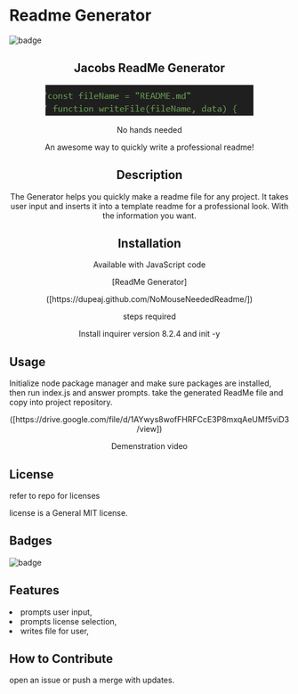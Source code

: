 
# Readme Generator 

![badge](https://img.shields.io/badge/License-MIT-blue.svg)

<h2 align="center">
   Jacobs ReadMe Generator
</h2>
<p align="center">
  <img src="assets/icon.PNG" alt="Logos">
</p>
<p align="center">
   No hands needed
</p>
  <p align="center">
    An awesome way to quickly write a professional readme!
  </p>
  
<h2 align="center"> Description</h2>
 <p align="center">
The Generator helps you quickly make a readme file for any project.
It takes user input and inserts it into a template readme for a professional look.
With the information you want.
</p>

<h2 align="center">Installation</h2>

<p align="center">Available with JavaScript code</p>
<p align="center">[ReadMe Generator]</p>
<div align="center">([https://dupeaj.github.com/NoMouseNeededReadme/])</div>

<p align="center">steps required</p>
<p align="center">Install inquirer version 8.2.4 and init -y</p>

## Usage
Initialize node package manager and make sure packages are installed, then run index.js and answer prompts. take the generated ReadMe file and copy into project repository.
<div align="center">([https://drive.google.com/file/d/1AYwys8wofFHRFCcE3P8mxqAeUMf5viD3/view])</div>
<p align="center">Demenstration video</p>

## License
refer to repo for licenses

license is a General MIT license.

## Badges
![badge](https://img.shields.io/badge/License-MIT-blue.svg)

## Features
<li>prompts user input,</li>
<li>prompts license selection,</li>
<li>writes file for user,</li>

## How to Contribute
open an issue or push a merge with updates.
